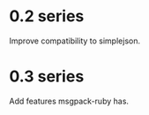 0.2 series
==========
Improve compatibility to simplejson.

0.3 series
==========
Add features msgpack-ruby has.
